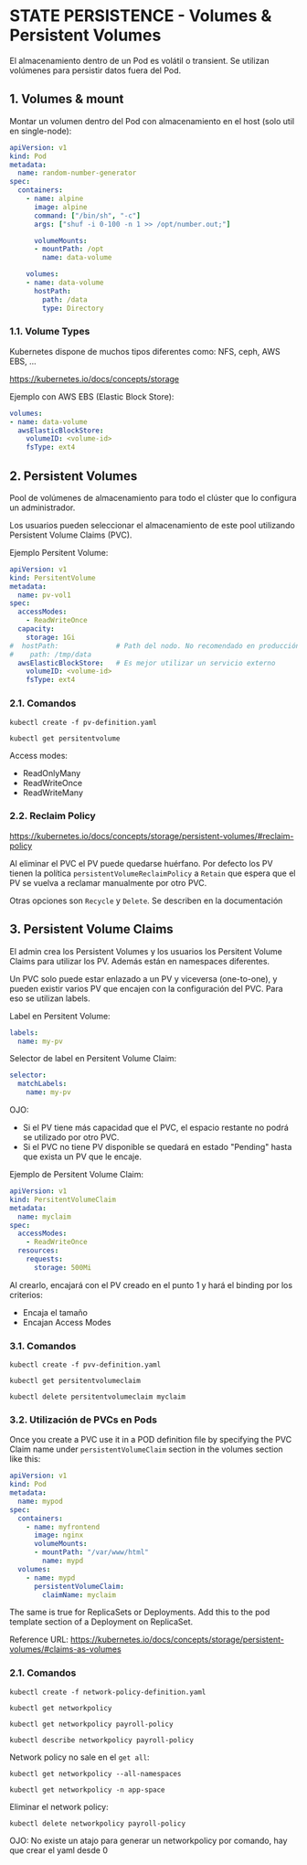 # STATE PERSISTENCE - Volumes & Persistent Volumes

El almacenamiento dentro de un Pod es volátil o transient. Se utilizan volúmenes para persistir datos fuera del Pod.

## **1. Volumes & mount**

Montar un volumen dentro del Pod con almacenamiento en el host (solo util en single-node):

```yaml
apiVersion: v1
kind: Pod
metadata:
  name: random-number-generator
spec:
  containers:
    - name: alpine
      image: alpine
      command: ["/bin/sh", "-c"]
      args: ["shuf -i 0-100 -n 1 >> /opt/number.out;"]

      volumeMounts:
      - mountPath: /opt
        name: data-volume

    volumes:
    - name: data-volume
      hostPath:
        path: /data
        type: Directory
```

### **1.1. Volume Types**

Kubernetes dispone de muchos tipos diferentes como: NFS, ceph, AWS EBS, ...

https://kubernetes.io/docs/concepts/storage

Ejemplo con AWS EBS (Elastic Block Store):
```yaml
volumes:
- name: data-volume
  awsElasticBlockStore:
    volumeID: <volume-id>
    fsType: ext4
```

## **2. Persistent Volumes**

Pool de volúmenes de almacenamiento para todo el clúster que lo configura un administrador.

Los usuarios pueden seleccionar el almacenamiento de este pool utilizando Persistent Volume Claims (PVC).

Ejemplo Persitent Volume:
```yaml
apiVersion: v1
kind: PersitentVolume
metadata:
  name: pv-vol1
spec:
  accessModes:
    - ReadWriteOnce
  capacity:
    storage: 1Gi
#  hostPath:              # Path del nodo. No recomendado en producción
#    path: /tmp/data
  awsElasticBlockStore:   # Es mejor utilizar un servicio externo
    volumeID: <volume-id>
    fsType: ext4

```

### **2.1. Comandos**

`kubectl create -f pv-definition.yaml`

`kubectl get persitentvolume`

Access modes:
* ReadOnlyMany
* ReadWriteOnce
* ReadWriteMany

### **2.2. Reclaim Policy**

https://kubernetes.io/docs/concepts/storage/persistent-volumes/#reclaim-policy

Al eliminar el PVC el PV puede quedarse huérfano. Por defecto los PV tienen la política `persistentVolumeReclaimPolicy` a `Retain` que espera que el PV se vuelva a reclamar manualmente por otro PVC.

Otras opciones son `Recycle` y `Delete`. Se describen en la documentación

## **3. Persistent Volume Claims**

El admin crea los Persistent Volumes y los usuarios los Persitent Volume Claims para utilizar los PV. Además están en namespaces diferentes.

Un PVC solo puede estar enlazado a un PV y viceversa (one-to-one), y pueden existir varios PV que encajen con la configuración del PVC. Para eso se utilizan labels.

Label en Persitent Volume:
```yaml
labels:
  name: my-pv
```

Selector de label en Persitent Volume Claim:
```yaml
selector:
  matchLabels:
    name: my-pv
```

OJO: 
* Si el PV tiene más capacidad que el PVC, el espacio restante no podrá se utilizado por otro PVC.
* Si el PVC no tiene PV disponible se quedará en estado "Pending" hasta que exista un PV que le encaje.

Ejemplo de Persitent Volume Claim:
```yaml
apiVersion: v1
kind: PersitentVolumeClaim
metadata:
  name: myclaim
spec:
  accessModes:
    - ReadWriteOnce
  resources:
    requests:
      storage: 500Mi
```

Al crearlo, encajará con el PV creado en el punto 1 y hará el binding por los criterios:
* Encaja el tamaño
* Encajan Access Modes

### **3.1. Comandos**

`kubectl create -f pvv-definition.yaml`

`kubectl get persitentvolumeclaim`

`kubectl delete persitentvolumeclaim myclaim`

### **3.2. Utilización de PVCs en Pods**

Once you create a PVC use it in a POD definition file by specifying the PVC Claim name under `persistentVolumeClaim` section in the volumes section like this:

```yaml
apiVersion: v1
kind: Pod
metadata:
  name: mypod
spec:
  containers:
    - name: myfrontend
      image: nginx
      volumeMounts:
      - mountPath: "/var/www/html"
        name: mypd
  volumes:
    - name: mypd
      persistentVolumeClaim:
        claimName: myclaim
```

The same is true for ReplicaSets or Deployments. Add this to the pod template section of a Deployment on ReplicaSet.

Reference URL: https://kubernetes.io/docs/concepts/storage/persistent-volumes/#claims-as-volumes



### **2.1. Comandos**

`kubectl create -f network-policy-definition.yaml`

`kubectl get networkpolicy`

`kubectl get networkpolicy payroll-policy`

`kubectl describe networkpolicy payroll-policy`

Network policy no sale en el `get all`:

`kubectl get networkpolicy --all-namespaces`

`kubectl get networkpolicy -n app-space`

Eliminar el network policy:

`kubectl delete networkpolicy payroll-policy`

OJO: No existe un atajo para generar un networkpolicy por comando, hay que crear el yaml desde 0


